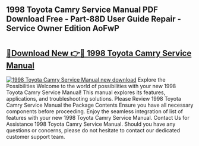 ## 1998 Toyota Camry Service Manual PDF Download Free - Part-88D User Guide Repair - Service Owner Edition AoFwP

# <h2><a href="http://bc21623.oget.top/?id=1998+Toyota+Camry+Service+Manual">🔗Download New 👉🔴 1998 Toyota Camry Service Manual</a></h2>

[![1998 Toyota Camry Service Manual new download](https://i.imgur.com/5g1atiW.png)](http://bc21623.oget.top/?id=1998+Toyota+Camry+Service+Manual)
Explore the Possibilities Welcome to the world of possibilities with your new 1998 Toyota Camry Service Manual! This manual explores its features, applications, and troubleshooting solutions. Please Review 1998 Toyota Camry Service Manual the Package Contents Ensure you have all necessary components before proceeding. Enjoy the seamless integration of list of features with your new 1998 Toyota Camry Service Manual. Contact Us for Assistance 1998 Toyota Camry Service Manual. Should you have any questions or concerns, please do not hesitate to contact our dedicated customer support team.
